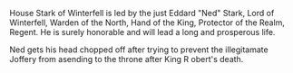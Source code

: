 House Stark of Winterfell is led by the just Eddard "Ned" Stark, Lord of
Winterfell, Warden of the North, Hand of the King, Protector of the Realm,
Regent.  He is surely honorable and will lead a long and prosperous life.

Ned gets his head chopped off after trying to prevent the illegitamate Joffery from asending to the throne after King R obert's death. 
